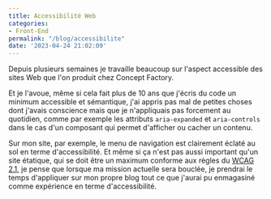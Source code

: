 ```yaml
---
title: Accessibilité Web
categories:
- Front-End
permalink: "/blog/accessibilite"
date: '2023-04-24 21:02:09'
---
```


Depuis plusieurs semaines je travaille beaucoup sur l'aspect accessible des sites Web que l'on produit chez Concept Factory. 

<!--more-->

Et je l'avoue, même si cela fait plus de 10 ans que j'écris du code un minimum accessible et sémantique, j'ai appris pas mal de petites choses dont j'avais conscience mais que je n'appliquais pas forcement au quotidien, comme par exemple les attributs `aria-expanded` et `aria-controls` dans le cas d'un composant qui permet d'afficher ou cacher un contenu.

Sur mon site, par exemple, le menu de navigation est clairement éclaté au sol en terme d'accessibilité. Et même si ça n'est pas aussi important qu'un site étatique, qui se doit être un maximum conforme aux règles du [WCAG 2.1](https://www.w3.org/TR/WCAG21/), je pense que lorsque ma mission actuelle sera bouclée, je prendrai le temps d'appliquer sur mon propre blog tout ce que j'aurai pu enmagasiné comme expérience en terme d'accessibilité.
